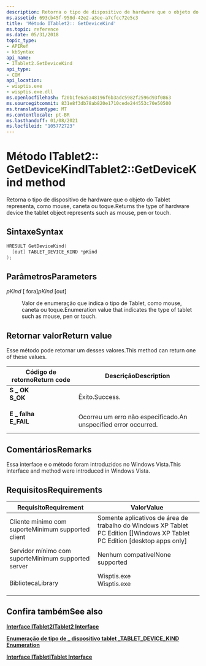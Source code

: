 ```yaml
---
description: Retorna o tipo de dispositivo de hardware que o objeto do Tablet representa, como mouse, caneta ou toque.
ms.assetid: 693cb45f-958d-42e2-a3ee-a7cfcc72e5c3
title: 'Método ITablet2:: GetDeviceKind'
ms.topic: reference
ms.date: 05/31/2018
topic_type:
- APIRef
- kbSyntax
api_name:
- ITablet2.GetDeviceKind
api_type:
- COM
api_location:
- wisptis.exe
- wisptis.exe.dll
ms.openlocfilehash: f20b1fe6a5a48196f6b3adc5982f2596d93f0863
ms.sourcegitcommit: 831e8f3db78ab820e1710cede244553c70e50500
ms.translationtype: MT
ms.contentlocale: pt-BR
ms.lasthandoff: 01/08/2021
ms.locfileid: "105772723"
---
```

# <a name="itablet2getdevicekind-method"></a><span data-ttu-id="0f386-103">Método ITablet2:: GetDeviceKind</span><span class="sxs-lookup"><span data-stu-id="0f386-103">ITablet2::GetDeviceKind method</span></span>

<span data-ttu-id="0f386-104">Retorna o tipo de dispositivo de hardware que o objeto do Tablet representa, como mouse, caneta ou toque.</span><span class="sxs-lookup"><span data-stu-id="0f386-104">Returns the type of hardware device the tablet object represents such as mouse, pen or touch.</span></span>

## <a name="syntax"></a><span data-ttu-id="0f386-105">Sintaxe</span><span class="sxs-lookup"><span data-stu-id="0f386-105">Syntax</span></span>


```C++
HRESULT GetDeviceKind(
  [out] TABLET_DEVICE_KIND *pKind
);
```



## <a name="parameters"></a><span data-ttu-id="0f386-106">Parâmetros</span><span class="sxs-lookup"><span data-stu-id="0f386-106">Parameters</span></span>

<dl> <dt>

<span data-ttu-id="0f386-107">*pKind* \[ fora\]</span><span class="sxs-lookup"><span data-stu-id="0f386-107">*pKind* \[out\]</span></span>
</dt> <dd>

<span data-ttu-id="0f386-108">Valor de enumeração que indica o tipo de Tablet, como mouse, caneta ou toque.</span><span class="sxs-lookup"><span data-stu-id="0f386-108">Enumeration value that indicates the type of tablet such as mouse, pen or touch.</span></span>

</dd> </dl>

## <a name="return-value"></a><span data-ttu-id="0f386-109">Retornar valor</span><span class="sxs-lookup"><span data-stu-id="0f386-109">Return value</span></span>

<span data-ttu-id="0f386-110">Esse método pode retornar um desses valores.</span><span class="sxs-lookup"><span data-stu-id="0f386-110">This method can return one of these values.</span></span>



| <span data-ttu-id="0f386-111">Código de retorno</span><span class="sxs-lookup"><span data-stu-id="0f386-111">Return code</span></span>                                                                            | <span data-ttu-id="0f386-112">Descrição</span><span class="sxs-lookup"><span data-stu-id="0f386-112">Description</span></span>                               |
|----------------------------------------------------------------------------------------|-------------------------------------------|
| <dl> <span data-ttu-id="0f386-113"><dt>**S \_ OK**</dt></span><span class="sxs-lookup"><span data-stu-id="0f386-113"><dt>**S\_OK**</dt></span></span> </dl>   | <span data-ttu-id="0f386-114">Êxito.</span><span class="sxs-lookup"><span data-stu-id="0f386-114">Success.</span></span><br/>                       |
| <dl> <span data-ttu-id="0f386-115"><dt>**E \_ falha**</dt></span><span class="sxs-lookup"><span data-stu-id="0f386-115"><dt>**E\_FAIL**</dt></span></span> </dl> | <span data-ttu-id="0f386-116">Ocorreu um erro não especificado.</span><span class="sxs-lookup"><span data-stu-id="0f386-116">An unspecified error occurred.</span></span><br/> |



 

## <a name="remarks"></a><span data-ttu-id="0f386-117">Comentários</span><span class="sxs-lookup"><span data-stu-id="0f386-117">Remarks</span></span>

<span data-ttu-id="0f386-118">Essa interface e o método foram introduzidos no Windows Vista.</span><span class="sxs-lookup"><span data-stu-id="0f386-118">This interface and method were introduced in Windows Vista.</span></span>

## <a name="requirements"></a><span data-ttu-id="0f386-119">Requisitos</span><span class="sxs-lookup"><span data-stu-id="0f386-119">Requirements</span></span>



| <span data-ttu-id="0f386-120">Requisito</span><span class="sxs-lookup"><span data-stu-id="0f386-120">Requirement</span></span> | <span data-ttu-id="0f386-121">Valor</span><span class="sxs-lookup"><span data-stu-id="0f386-121">Value</span></span> |
|-------------------------------------|----------------------------------------------------------------------------------------|
| <span data-ttu-id="0f386-122">Cliente mínimo com suporte</span><span class="sxs-lookup"><span data-stu-id="0f386-122">Minimum supported client</span></span><br/> | <span data-ttu-id="0f386-123">Somente aplicativos de área de trabalho do Windows XP Tablet PC Edition \[\]</span><span class="sxs-lookup"><span data-stu-id="0f386-123">Windows XP Tablet PC Edition \[desktop apps only\]</span></span><br/>                          |
| <span data-ttu-id="0f386-124">Servidor mínimo com suporte</span><span class="sxs-lookup"><span data-stu-id="0f386-124">Minimum supported server</span></span><br/> | <span data-ttu-id="0f386-125">Nenhum compatível</span><span class="sxs-lookup"><span data-stu-id="0f386-125">None supported</span></span><br/>                                                              |
| <span data-ttu-id="0f386-126">Biblioteca</span><span class="sxs-lookup"><span data-stu-id="0f386-126">Library</span></span><br/>                  | <dl> <span data-ttu-id="0f386-127"><dt>Wisptis.exe</dt></span><span class="sxs-lookup"><span data-stu-id="0f386-127"><dt>Wisptis.exe</dt></span></span> </dl> |



## <a name="see-also"></a><span data-ttu-id="0f386-128">Confira também</span><span class="sxs-lookup"><span data-stu-id="0f386-128">See also</span></span>

<dl> <dt>

[<span data-ttu-id="0f386-129">**Interface ITablet2**</span><span class="sxs-lookup"><span data-stu-id="0f386-129">**ITablet2 Interface**</span></span>](itablet2.md)
</dt> <dt>

[<span data-ttu-id="0f386-130">**Enumeração de tipo de \_ dispositivo tablet \_**</span><span class="sxs-lookup"><span data-stu-id="0f386-130">**TABLET\_DEVICE\_KIND Enumeration**</span></span>](tablet-device-kind.md)
</dt> <dt>

[<span data-ttu-id="0f386-131">**Interface ITablet**</span><span class="sxs-lookup"><span data-stu-id="0f386-131">**ITablet Interface**</span></span>](itablet.md)
</dt> </dl>

 

 




